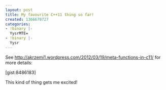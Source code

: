 ```yaml
---
layout: post
title: My favourite C++11 thing so far!
created: 1366678727
categories:
- !binary |-
  YysrMTE=
- !binary |-
  Yysr
---
```

See http://akrzemi1.wordpress.com/2012/03/19/meta-functions-in-c11/ for more details:

[gist:8486183]

This kind of thing gets me excited!
